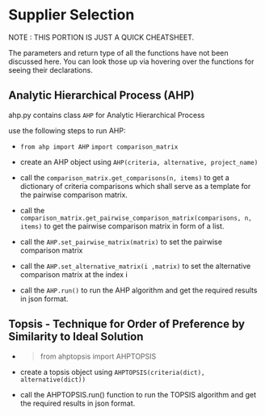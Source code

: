 # Supplier Selection

NOTE : THIS PORTION IS JUST A QUICK CHEATSHEET.    

The parameters and return type of all the functions have not been discussed here. You can look those up via hovering over the functions for seeing their declarations. 

## Analytic Hierarchical Process (AHP)

ahp.py contains class ```AHP``` for Analytic Hierarchical Process

use the following steps to run AHP:

*   ```from ahp import AHP```
    ```import comparison_matrix```
    

* create an AHP object using ```AHP(criteria, alternative, project_name)```

* call the ```comparison_matrix.get_comparisons(n, items)``` to get a dictionary of criteria comparisons which shall serve as a template for the pairwise comparison matrix.

* call the ```comparison_matrix.get_pairwise_comparison_matrix(comparisons, n, items)``` to get the pairwise comparison matrix in form of a list.

* call the ```AHP.set_pairwise_matrix(matrix)``` to set the pairwise comparison matrix 

* call the ```AHP.set_alternative_matrix(i ,matrix)``` to set the alternative comparison matrix at the index i

* call the ```AHP.run()``` to run the AHP algorithm and get the required results in json format.


## Topsis - Technique for Order of Preference by Similarity to Ideal Solution

*   > from ahptopsis import AHPTOPSIS

* create a topsis object using ```AHPTOPSIS(criteria(dict), alternative(dict))```

* call the AHPTOPSIS.run() function to run the TOPSIS algorithm and get the required results in json format.
